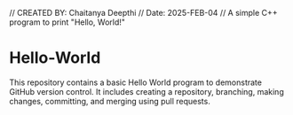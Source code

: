 // CREATED BY: Chaitanya Deepthi
// Date: 2025-FEB-04
// A simple C++ program to print "Hello, World!"

# Hello-World
This repository contains a basic Hello World program to demonstrate GitHub version control. It includes creating a repository, branching, making changes, committing, and merging using pull requests.
